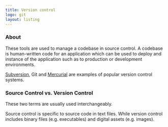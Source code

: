 ```yaml
---
title: Version control
logo: git
layout: listing
---
```


### About

These tools are used to manage a codebase in source control. A codebase is human-written code for an application which can be used to deploy and instance of the application such as to production or development environments.

[Subversion](https://en.m.wikipedia.org/wiki/Subversion_(software)), Git and [Mercurial](https://en.m.wikipedia.org/wiki/Mercurial) are examples of popular version control systems. 

### Source Control vs. Version Control

These two terms are usually used interchangeably. 

Source control is specific to source code in text files. While version control includes binary files (e.g. executables) and digital assets (e.g. images).
